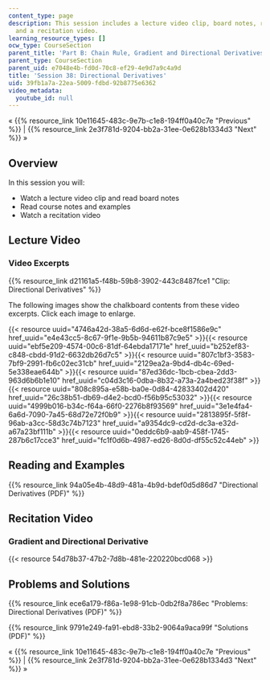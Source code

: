 ```yaml
---
content_type: page
description: This session includes a lecture video clip, board notes, readings, examples,
  and a recitation video.
learning_resource_types: []
ocw_type: CourseSection
parent_title: 'Part B: Chain Rule, Gradient and Directional Derivatives'
parent_type: CourseSection
parent_uid: e7048e4b-fd0d-70c8-ef29-4e9d7a9c4a9d
title: 'Session 38: Directional Derivatives'
uid: 39fb1a7a-22ea-5009-fdbd-92b8775e6362
video_metadata:
  youtube_id: null
---
```


« {{% resource_link 10e11645-483c-9e7b-c1e8-194ff0a40c7e "Previous" %}} | {{% resource_link 2e3f781d-9204-bb2a-31ee-0e628b1334d3 "Next" %}} »

Overview
--------

In this session you will:

*   Watch a lecture video clip and read board notes
*   Read course notes and examples
*   Watch a recitation video

Lecture Video
-------------

### Video Excerpts

{{% resource_link d21161a5-f48b-59b8-3902-443c8487fce1 "Clip: Directional Derivatives" %}}

The following images show the chalkboard contents from these video excerpts. Click each image to enlarge.

{{< resource uuid="4746a42d-38a5-6d6d-e62f-bce8f1586e9c" href_uuid="e4e43cc5-8c67-9f1e-9b5b-94611b87c9e5" >}}{{< resource uuid="ebf5e209-4574-00c6-81df-64ebda17171e" href_uuid="b252ef83-c848-cbdd-91d2-6632db26d7c5" >}}{{< resource uuid="807c1bf3-3583-7bf9-2991-fb6c02ec31cb" href_uuid="2129ea2a-9bd4-db4c-69ed-5e338eae644b" >}}{{< resource uuid="87ed36dc-1bcb-cbea-2dd3-963d6b6b1e10" href_uuid="c04d3c16-0dba-8b32-a73a-2a4bed23f38f" >}}  
{{< resource uuid="808c895a-e58b-ba0e-0d84-42833402d420" href_uuid="26c38b51-db69-d4e2-bcd0-f56b95c53032" >}}{{< resource uuid="4999b016-b34c-f64a-66f0-2276b8f93569" href_uuid="3e1e4fa4-6a6d-7090-7a45-68d72e72f0b9" >}}{{< resource uuid="2813895f-5f8f-96ab-a3cc-58d3c74b7123" href_uuid="a9354dc9-cd2d-dc3a-e32d-a67a23bf111b" >}}{{< resource uuid="0eddc6b9-aab9-458f-1745-287b6c17cce3" href_uuid="fc1f0d6b-4987-ed26-8d0d-df55c52c44eb" >}}

Reading and Examples
--------------------

{{% resource_link 94a05e4b-48d9-481a-4b9d-bdef0d5d86d7 "Directional Derivatives (PDF)" %}}

Recitation Video
----------------

### Gradient and Directional Derivative

{{< resource 54d78b37-47b2-7d8b-481e-220220bcd068 >}}

Problems and Solutions
----------------------

{{% resource_link ece6a179-f86a-1e98-91cb-0db2f8a786ec "Problems: Directional Derivatives (PDF)" %}}

{{% resource_link 9791e249-fa91-ebd8-33b2-9064a9aca99f "Solutions (PDF)" %}}

« {{% resource_link 10e11645-483c-9e7b-c1e8-194ff0a40c7e "Previous" %}} | {{% resource_link 2e3f781d-9204-bb2a-31ee-0e628b1334d3 "Next" %}} »